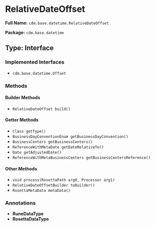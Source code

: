 # RelativeDateOffset

**Full Name:** `cdm.base.datetime.RelativeDateOffset`

**Package:** `cdm.base.datetime`

## Type: Interface

### Implemented Interfaces

- `cdm.base.datetime.Offset`

### Methods

#### Builder Methods

- `RelativeDateOffset build()`

#### Getter Methods

- `Class getType()`
- `BusinessDayConventionEnum getBusinessDayConvention()`
- `BusinessCenters getBusinessCenters()`
- `ReferenceWithMetaDate getDateRelativeTo()`
- `Date getAdjustedDate()`
- `ReferenceWithMetaBusinessCenters getBusinessCentersReference()`

#### Other Methods

- `void process(RosettaPath arg0, Processor arg1)`
- `RelativeDateOffsetBuilder toBuilder()`
- `RosettaMetaData metaData()`

### Annotations

- **RuneDataType**
- **RosettaDataType**

